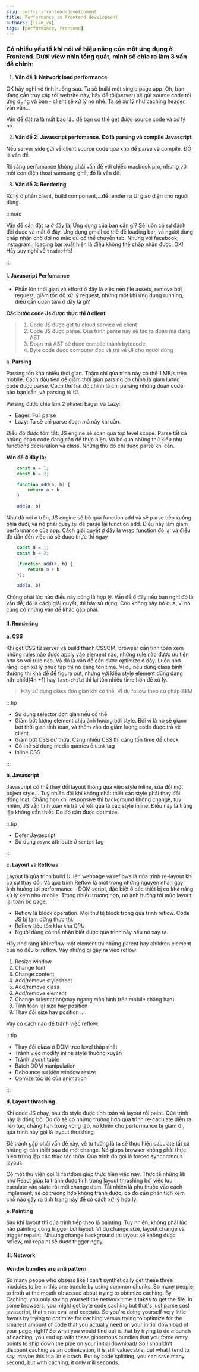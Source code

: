 ```yaml
---
slug: perf-in-frontend-development
title: Performance in Frontend development
authors: [liam_vo]
tags: [performance, frontend]
---
```


<h3>Có nhiều yếu tố khi nói về hiệu năng của một ứng dụng ở Frontend. Dưới view nhìn tổng quát, mình sẽ chia ra làm 3 vấn đề chính:</h3>

1. <b>Vấn đề 1: Network load performance</b>

OK hãy nghĩ về tình huống sau. Ta sẽ build một single page app. Oh, bạn đang cần truy cập tới website này, hãy để tôi(server) sẽ gửi source code tới ứng dụng và bạn - client sẽ xử lý nó nhé. Ta sẽ xử lý như caching header, vân vân...

<!--truncate-->
Vấn đề đặt ra là mất bao lâu để bạn có thể get được source code và xử lý nó.

2. <b>Vấn đề 2: Javascript perfomance. Đó là parsing và compile Javascript</b>

Nếu server side gửi về client source code qúa khó để parse và compile. ĐÓ là vấn đề.

Rõ ràng perfomance không phải vấn đề với chiếc macbook pro, nhưng với một con điện thoại samsung ghẻ, đó là vấn đề.

3. <b>Vấn đề 3: Rendering</b>

Xử lý ở phần client, build component,...để render ra UI giao diện cho người dùng.

:::note

Vấn đề cần đặt ra ở đây là: Ứng dụng của bạn cần gì? Sẽ luôn có sự đánh đổi được và mất ở đây. Ứng dụng gmail có thể để loading bar, và người dùng chấp nhận chờ đợi nó mặc dù có thể chuyển tab. Nhưng với facebook, instagram...loading bar xuất hiện là điều không thể chấp nhận được. OK! Hãy suy nghĩ về `tradeoffs`!

:::

<h4>I. Javascript Perfomance</h4>

- Phần lớn thời gian và efford ở đây là việc nén file assets, remove bớt request, giảm tốc độ xử lý request, nhưng một khi ứng dụng running, điều cần quan tâm ở đây là gì?

<b>Các bước code Js được thực thi ở client</b>

> 1. Code JS được get từ cloud service về client
> 2. Code JS được parse. Qúa trình parse này sẽ tạo ra đoạn mã dạng AST
> 3. Đoạn mã AST sẽ được compile thành bytecode
> 4. Byte code được computer đọc và trả về UI cho người dùng

a. <b>Parsing</b>

Parsing tốn khá nhiều thời gian. Thậm chí qúa trình này có thể 1 MB/s trên mobile. Cách đầu tiên đề giảm thời gian parsing đó chính là gỉam lượng code được parse. Cách thứ hai đó chính là chỉ parsing những đoạn code nào bạn cần, và parsing từ từ.

Parsing được chia làm 2 phase: Eager và Lazy:

- Eager: Full parse
- Lazy: Ta sẽ chỉ parse đoạn mã này khi cần.

Điều đó được tóm tắt: JS engine sẽ scan qua top level scope. Parse tất cả những đoạn code đang cần để thực hiện. Và bỏ qua những thứ kiểu như functions declaration và class. Những thứ đó chỉ được parse khi cần.

<b>Vấn đề ở đây là:</b>

```js
    const a = 1;
    const b = 2;

    function add(a, b) {
        return a + b
    }

    add(a, b)
```

Như đã nói ở trên, JS engine sẽ bỏ qua function add và sẽ parse tiếp xuống phía dưới, và nó phải quay lại để parse lại function add. Điều này làm giam performance của app. Cách giải quyết ở đây là wrap function đó lại và điều đó dẫn đến việc nó sẽ được thực thi ngay

```js
    const a = 1;
    const b = 2;

    (function add(a, b) {
        return a + b
    });

    add(a, b)
```

Không phải lúc nào điều này cũng là hợp lý. Vấn đề ở đây nếu bạn nghĩ đó là vấn đề, đó là cách giải quyết, thì hãy sử dụng. Còn không hãy bỏ qua, vì nó cũng có những vấn đề khác gặp phải.

<h4>II. Rendering</h4>

<b>a. CSS</b>

Khi get CSS từ server và build thành CSSOM, browser cần tính toán xem những rules nào được apply vào element nào, những rule nào được ưu tiên hơn so với rule nào. Và đó là vấn đề cần được optimize ở đây. Luôn nhớ rằng, bạn xử lý phức tạp thì nó càng tốn time. Ví dụ nếu dùng class bình thường thì khá dễ để figure out, nhưng với kiểu style element dùng dạng nth-child(4n +1) hay `last-child` thì lại tốn nhiều time hơn để xử lý. 

> Hãy sử dụng class đơn giản khi có thể. VÍ dụ follow theo cú pháp BEM

:::tip

- Sử dụng selector đơn gian nếu có thể
- Giảm bớt lượng element chịu ảnh hưởng bởi style. Bởi vì là nó sẽ giamr bớt thời gian tính toán, và thêm vào đó giảm lượng code được trả về client.
- Giảm bớt CSS dư thừa. Càng nhiều CSS thì càng tốn time để check
- Có thể sử dụng media queries ở `Link` tag
- Inline CSS

:::


<b>b. Javascript</b>

Javascript có thể thay đổi layout thông qua việc style inline, sửa đổi một object style... Tuy nhiên đôi khi không nhất thiết các style phải thay đổi đồng loạt. Chẳng hạn khi responsive thì background không change, tuy nhiên, JS vẫn tính toán và trả về kết qủa là các style inline. Điều này là trùng lặp không cần thiết. Do đó cần được optimize.

:::tip

- Defer Javascript 
- Sử dụng `async` attribute ở `script` tag

:::

<b>c. Layout và Reflows</b>

Layout là qúa trình build UI lên webpage và reflows là qúa trình re-layout khi có sự thay đổi. Và qúa trình Reflow là một trong những nguyên nhân gây ảnh hưởng tới performance - DOM script, đặc biệt ở các thiết bị có khả năng xử lý kém như mobile. Trong nhiều trường hợp, nó ảnh hưởng tới mức layout lại toàn bộ page.

- Reflow là block operation. Mọi thứ bị block trong qúa trình reflow. Code JS bị tạm dừng thực thi.
- Reflow tiêu tốn kha khá CPU
- Người dùng có thể nhận biết được qúa trình này nếu nó xảy ra.

Hãy nhớ rằng khi reflow một element thì những parent hay children element của nó đều bị reflow. Vậy những gì gây ra việc reflow:

1. Resize window
2. Change font
3. Change content
4. Add/remove stylesheet
5. Add/remove class
6. Add/remove element
7. Change orientation(xoay ngang màn hình trên mobile chẳng hạn)
8. Tính toán lại size hay position
9. Thay đổi size hay position
...

Vậy có cách nào để tránh việc reflow:

:::tip

- Thay đổi class ở DOM tree level thấp nhất
- Tránh việc modify inline style thường xuyên
- Tránh layout table
- Batch DOM manipulation
- Debounce sự kiện window resize
- Opmize tốc độ của animation

:::

<b>d. Layout thrashing</b>

Khi code JS chạy, sau đó style được tính toán và layout rồi paint. Qúa trình này là đồng bộ. Do đó sẽ có những trường hợp qúa trình re-caculate diễn ra liên tục, chẳng hạn trong vòng lặp, nó khiến cho performance bị giam đi, qúa trình này gọi là layout thrashing.

Để tránh gặp phải vấn đề này, về  tư tưởng là ta sẽ thực hiện caculate tất cả những gì cần thiết sau đó mới change. Nó giups browser không phải thực hiện trùng lặp các thao tác thừa. Qúa trình đó gọi là forced synchronous layout. 

Có một thư viện gọi là fastdom giúp thực hiện việc này. Thực tế những lib như React giúp ta tránh được tình trạng layout thrashing bởi việc lưu caculate vào state rồi mới change dom. Tất nhiên là phụ thuộc vào cách implement, sẽ có trường hợp không tránh được, do đó cần phân tích xem chỗ nào gây ra tình trạng này để có cách xử lý hợp lý.

<b>e. Painting</b>

Sau khi layout thì qúa trình tiếp theo là painting. Tuy nhiên, không phải lúc nào painting cũng trigger bởi layout. Ví dụ change size, layout change và trigger repaint. Nhuưng change background thì layout sẽ không được reflow, mà repaint sẽ được trigger ngay.

<h4>III. Network</h4>

<b>Vendor bundles are anti pattern</b>

So many peope who obsess like I can't synthetically get these three modules to be in this one bundle by using common chunks. So many people to froth at the mouth obsessed about trying to obtimize caching.
By Caching, you only saving yourself the network time it takes to get the file. In some browsers, you might get byte code caching but that's just parse cost javascript, that's not eval and execute. 
So you're doing yourself very little favors by trying to optimize for caching versus trying to optimize for the smallest amount of code that you actually need on your initial download of your page, right?
So what you would find out is that by trying to do a bunch of caching, you end up with these ginormous bundles that you force entry points to ship down the pipe on your initial download/
So I shouldn't discount caching as an optimization, it is still valuecable, but what I tend to say, maybe this is a little brash. But by code splitting, you can save many second, but with caching, it only mili seconds.